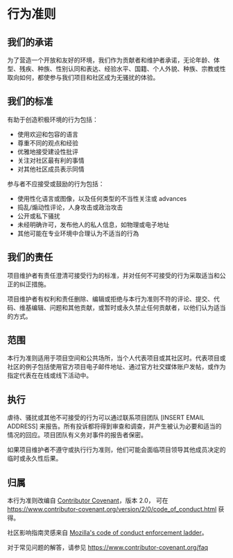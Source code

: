 # 行为准则

## 我们的承诺

为了营造一个开放和友好的环境，我们作为贡献者和维护者承诺，无论年龄、体型、残疾、种族、性别认同和表达、经验水平、国籍、个人外貌、种族、宗教或性取向如何，都使参与我们项目和社区成为无骚扰的体验。

## 我们的标准

有助于创造积极环境的行为包括：

* 使用欢迎和包容的语言
* 尊重不同的观点和经验
* 优雅地接受建设性批评
* 关注对社区最有利的事情
* 对其他社区成员表示同情

参与者不应接受或鼓励的行为包括：

* 使用性化语言或图像，以及任何类型的不当性关注或 advances
* 捣乱/煽动性评论，人身攻击或政治攻击
* 公开或私下骚扰
* 未经明确许可，发布他人的私人信息，如物理或电子地址
* 其他可能在专业环境中合理认为不适当的行為

## 我们的责任

项目维护者有责任澄清可接受行为的标准，并对任何不可接受的行为采取适当和公正的纠正措施。

项目维护者有权利和责任删除、编辑或拒绝与本行为准则不符的评论、提交、代码、维基编辑、问题和其他贡献，或暂时或永久禁止任何贡献者，以他们认为适当的方式。

## 范围

本行为准则适用于项目空间和公共场所，当个人代表项目或其社区时。代表项目或社区的例子包括使用官方项目电子邮件地址、通过官方社交媒体账户发帖，或作为指定代表在在线或线下活动中。

## 执行

虐待、骚扰或其他不可接受的行为可以通过联系项目团队 [INSERT EMAIL ADDRESS] 来报告。所有投诉都将得到审查和调查，并产生被认为必要和适当的情况的回应。项目团队有义务对事件的报告者保密。

如果项目维护者不遵守或执行行为准则，他们可能会面临项目领导其他成员决定的临时或永久性后果。

## 归属

本行为准则改编自 [Contributor Covenant][homepage]，版本 2.0，
可在 https://www.contributor-covenant.org/version/2/0/code_of_conduct.html 获得。

社区影响指南灵感来自 [Mozilla's code of conduct enforcement ladder](https://github.com/mozilla/diversity)。

[homepage]: https://www.contributor-covenant.org

对于常见问题的解答，请参见 https://www.contributor-covenant.org/faq